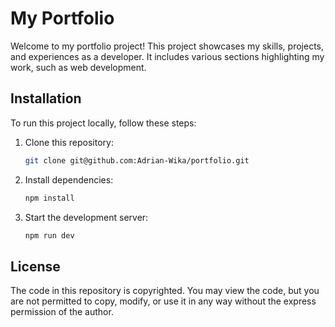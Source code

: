# My Portfolio

Welcome to my portfolio project! This project showcases my skills, projects, and experiences as a developer. It includes various sections highlighting my work, such as web development.

## Installation
To run this project locally, follow these steps:
1. Clone this repository:
    ```sh
   git clone git@github.com:Adrian-Wika/portfolio.git
    
3. Install dependencies:
   ```sh
   npm install
   
4. Start the development server:
   ```sh
   npm run dev

## License
The code in this repository is copyrighted. You may view the code, but you are not permitted to copy, modify, or use it in any way without the express permission of the author.
